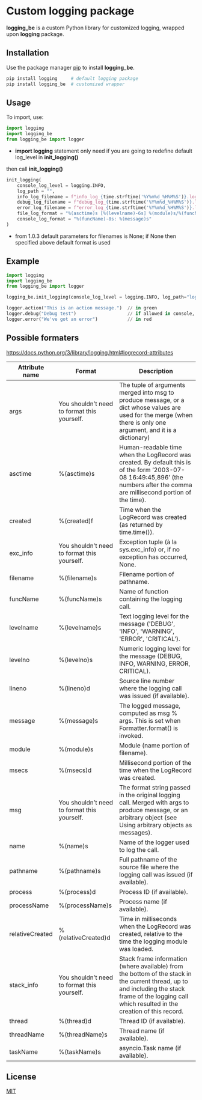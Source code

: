 # Custom logging package

**logging_be** is a custom Python library for customized logging, wrapped upon **logging** package.

## Installation
Use the package manager [pip](https://pip.pypa.io/en/stable/) to install **logging_be**.

```bash
pip install logging     # default logging package
pip install logging_be  # customized wrapper
```
## Usage
To import, use:
```python
import logging
import logging_be 
from logging_be import logger
```
* **import logging** statement only need if you are going to redefine default log_level in **init_logging()**

then call **init_logging()**
```python
init_logging(
    console_log_level = logging.INFO, 
    log_path = "",
    info_log_filename = f"info_log_{time.strftime('%Y%m%d_%H%M%S')}.log", 
    debug_log_filename = f"debug_log_{time.strftime('%Y%m%d_%H%M%S')}.log", 
    error_log_filename = f"error_log_{time.strftime('%Y%m%d_%H%M%S')}.log", 
    file_log_format = "%(asctime)s [%(levelname)-6s] %(module)s/%(funcName)-15s: %(message)s",
    console_log_format = "%(funcName)-8s: %(message)s"
)
```
* from 1.0.3 default parameters for filenames is None; if None then specified above default format is used
## Example
```python
import logging
import logging_be
from logging_be import logger

logging_be.init_logging(console_log_level = logging.INFO, log_path="log")

logger.action("This is an action message.")  // in green
logger.debug("Debug test")                   // if allowed in console, otherwise only to log files
logger.error("We've got an error")           // in red
```
## Possible formaters
https://docs.python.org/3/library/logging.html#logrecord-attributes

|Attribute name|Format|Description|
| ------------- | --- | --- |
|args|You shouldn’t need to format this yourself.|The tuple of arguments merged into msg to produce message, or a dict whose values are used for the merge (when there is only one argument, and it is a dictionary)|
|asctime|%(asctime)s|Human-readable time when the LogRecord was created. By default this is of the form ‘2003-07-08 16:49:45,896’ (the numbers after the comma are millisecond portion of the time).|
|created|%(created)f|Time when the LogRecord was created (as returned by time.time()).|
|exc_info|You shouldn’t need to format this yourself.|Exception tuple (à la sys.exc_info) or, if no exception has occurred, None.
|filename|%(filename)s|Filename portion of pathname.
|funcName|%(funcName)s|Name of function containing the logging call.
|levelname|%(levelname)s|Text logging level for the message ('DEBUG', 'INFO', 'WARNING', 'ERROR', 'CRITICAL').
|levelno|%(levelno)s|Numeric logging level for the message (DEBUG, INFO, WARNING, ERROR, CRITICAL).
|lineno|%(lineno)d|Source line number where the logging call was issued (if available).
|message|%(message)s|The logged message, computed as msg % args. This is set when Formatter.format() is invoked.
|module|%(module)s|Module (name portion of filename).
|msecs|%(msecs)d|Millisecond portion of the time when the LogRecord was created.
|msg|You shouldn’t need to format this yourself.|The format string passed in the original logging call. Merged with args to produce message, or an arbitrary object (see Using arbitrary objects as messages).
|name|%(name)s|Name of the logger used to log the call.
|pathname|%(pathname)s|Full pathname of the source file where the logging call was issued (if available).
|process|%(process)d|Process ID (if available).
|processName|%(processName)s|Process name (if available).
|relativeCreated|%(relativeCreated)d|Time in milliseconds when the LogRecord was created, relative to the time the logging module was loaded.
|stack_info|You shouldn’t need to format this yourself.|Stack frame information (where available) from the bottom of the stack in the current thread, up to and including the stack frame of the logging call which resulted in the creation of this record.
|thread|%(thread)d|Thread ID (if available).
|threadName|%(threadName)s|Thread name (if available).
|taskName|%(taskName)s|asyncio.Task name (if available).

## License

[MIT](https://choosealicense.com/licenses/mit/)
